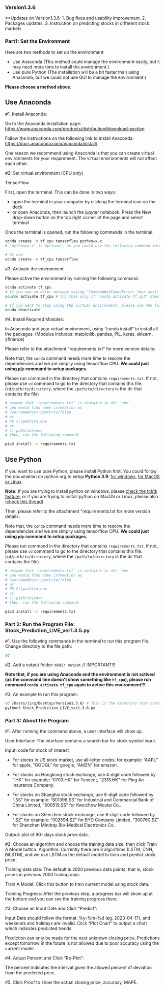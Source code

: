 ### Version1.3.6

**Updates on Version1.3.6: 1. Bug fixes and usability improvement. 2. Packages updates. 3. Instruction on predicting stocks in different stock markets



### Part1: Set the Environment

Here are two methods to set up the environment:

- Use Anaconda (This method could manage the environment easily, but it may need more time to install the environment.)
- Use pure Python (The installation will be a bit faster than using Anaconda, but we could not use GUI to manage the environment.)

**Please choose a method above.**


## Use Anaconda

#1. Install Anaconda: 

Go to the Anaconda installation page: <https://www.anaconda.com/products/distribution#download-section>

Follow the instructions on the following link to install Anaconda: <https://docs.anaconda.com/anaconda/install/>

One reason we recommend using Anaconda is that you can create virtual environments for your requirement. The virtual environments will not affect each other.


#2. Set virtual environment (CPU only)

TensorFlow

First, open the terminal. This can be done in two ways:
- open the terminal in your computer by clicking the terminal icon on the dock
- or open Anaconda, then launch the jupyter notebook. Press the New drop-down button on the top right corner of the page and select terminal

Once the terminal is opened, run the following commands in the terminal:

```bash
conda create -n tf_cpu tensorflow python=x.x
# "python=x.x" is optional, as you could use the following command instead. **please choose only one command (not both)**

# Or use
conda create -n tf_cpu tensorflow
```


#3. Activate the environment

Please active the environment by running the following command:

```bash
conda activate tf_cpu
# If you see an error message saying "CommandNotFoundError: Your shell has not been properly configured to use 'conda activate'," try running the following code to activate the environment.
source activate tf_cpu # try this only if "conda activate tf_cpt" does not work

# If you want to stop using the virtual environment, please use the following command. But we do not need to do this now!
conda deactivate
```


#4. Install Required Modules:

In Anaconda and your virtual environment, using “​conda install​” to install all the packages. (Modules includes: matplotlib, pandas, PIL, keras, sklearn, yfinance)

Please refer to the attachment "requirements.txt" for more version details:

Note that, the `conda` command needs more time to resolve the dependencies and we are simpily using tensorflow CPU. **We could just using `pip` command to setup packages.**

Please run command in the directory that contains `requirements.txt`. If not, please use `cd` command to go to the directory that contains this file. (`cd/path/to/directory`, where the `/path/to/directory` is the dir that contains the file)

```bash
# assume that `requirements.txt` is contains in dir `env`
# you would find some infomation as
# username@host:/path/to/file$
# or
# PS C:\path\to\env
# or
# C:\path\to\env>
# then, run the following command:

pip3 install -r requirements.txt
```



## Use Python

If you want to use pure Python, please install Python first. You could follow the documation on python.org to setup **Python 3.9**: [for windows](https://docs.python.org/3/using/windows.html), [for MacOS or Linux](https://docs.python.org/3/using/unix.html).

**Note:** If you are trying to install python on windows, please [check the tcl/tk feature](https://stackoverflow.com/a/59970646/12349560), or if you are trying to install python on MacOS or Linux, please also ([check this thread](https://stackoverflow.com/questions/25905540/importerror-no-module-named-tkinter)).

Then, please refer to the attachment "requirements.txt for more version details:

Note that, the `conda` command needs more time to resolve the dependencies and we are simpily using tensorflow CPU. **We could just using `pip` command to setup packages.**

Please run command in the directory that contains `requirements.txt`. If not, please use `cd` command to go to the directory that contains this file. (`cd/path/to/directory`, where the `/path/to/directory` is the dir that contains the file)

```bash
# assume that `requirements.txt` is contains in dir `env`
# you would find some infomation as
# username@host:/path/to/file$
# or
# PS C:\path\to\env
# or
# C:\path\to\env>
# then, run the following command:

pip3 install -r requirements.txt
```








### Part 2: Run the Program File: Stock_Prediction_LIVE_ver1.3.5.py

#1. Use the following commands in the terminal to run this program file. Change directory to the file path:

```bash
cd
```


#2. Add a output folder: `mkdir output` // IMPORTANT!!!

**Note that, if you are using Anaconda and the environment is not actived (as the command line doesn't show something like `tf_cpu`), please run command `conda activate tf_cpu` again to active this environment!!!**


#3. An example to run this program:

```bash
cd /Users/jing/Desktop/Version1.3.6/ # This is the directory that contains source files
python3 Stock_Prediction_LIVE_ver1.3.6.py
```







### Part 3: About the Program

#1. After running the command above, a user interface will show up.

User Interface: The interface contains a search bar for stock symbol input.

Input: code for stock of interest
- For stocks in US stock market, use all-letter codes.
  for example: “AAPL” for apple, “GOOGL” for google, “AMZN” for amazon.
  
- For stocks on Hongkong stock exchange, use 4-digit code followed by ".HK"
  for example: “0700.HK” for Tencent, “2318.HK” for Ping An Insurance Company. 
  
- For stocks on Shanghai stock exchange, use 6-digit code followed by ".SS"
  for example: “601398.SS” for Industrial and Commercial Bank of China Limited, “600519.SS” for Kweichow Moutai Co..
  
- For stocks on Shenzhen stock exchange, use 6-digit code followed by ".SZ"
  for example: “002594.SZ” for BYD Company Limited, “300760.SZ” for Shenzhen Mindray Bio-Medical Electronics Co..

Output: plot of 90- days stock price data.


#2. Choose an algorithm and choose the training data size, then click Train A Model button.
Algorithm: Currently there are 3 algorithms (LSTM, CNN, BiLSTM), and we use LSTM as the default model to train and predict stock price.

Training data size: The default is 2000 previous data points, that is, stock prices in previous 2000 trading days. 

Train A Model: Click this button to train current model using stock data. 

Training Progress: After the previous step, a progress bar will show up at the bottom and you can see the training progress there. 


#3. Choose an Input Date and Click “Predict”: 

Input Date should follow the format: %y-%m-%d (eg. 2023-04-17), and weekends and holidays are invalid. 
Click “Plot Chart” to output a chart which indicates predicted trends.

Prediction can only be made for the next unknown closing price. 
Predictions except tomorrow in the future is not allowed due to poor accuracy using the current model.


#4. Adjust Percent and Click “Re-Plot”:

The percent indicates the interval given the allowed percent of deviation from the predicted price. 


#5. Click Proof to show the actual closing price, accuracy, MAPE.


